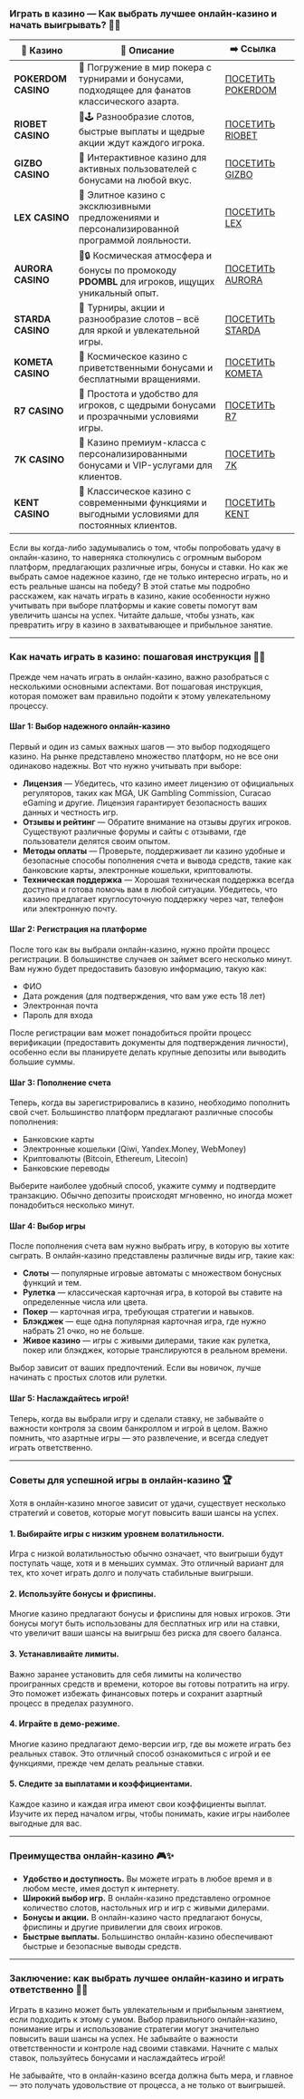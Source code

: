 ### Играть в казино — Как выбрать лучшее онлайн-казино и начать выигрывать? 🎰💸
| 🎰 Казино           | 📜 Описание                                                                                       | ➡️ Ссылка                                                                                          |   |
| ------------------- | ------------------------------------------------------------------------------------------------- | -------------------------------------------------------------------------------------------------- | - |
| **POKERDOM CASINO** | 🎲 Погружение в мир покера с турнирами и бонусами, подходящее для фанатов классического азарта.   | [ПОСЕТИТЬ POKERDOM](https://brandplay.link/FwVc4f)                                                 |   |
| **RIOBET CASINO**   | 🌟🕹️ Разнообразие слотов, быстрые выплаты и щедрые акции ждут каждого игрока.                    | [ПОСЕТИТЬ RIOBET](https://brandplay.link/TnjsxFvH)                                                 |   |
| **GIZBO CASINO**    | 🚀 Интерактивное казино для активных пользователей с бонусами на любой вкус.                      | [ПОСЕТИТЬ GIZBO](https://brandplay.link/rvzLrVLp)                                                  |   |
| **LEX CASINO**      | 🎰 Элитное казино с эксклюзивными предложениями и персонализированной программой лояльности.      | [ПОСЕТИТЬ LEX](https://brandplay.link/VMqNXPFs)                                                    |   |
| **AURORA CASINO**   | 🌌🔒 Космическая атмосфера и бонусы по промокоду **PDOMBL** для игроков, ищущих уникальный опыт. | [ПОСЕТИТЬ AURORA](https://10trafic-stat2.com/click/668546556bcc6313411604bc/6766/13031/subaccount) |   |
| **STARDA CASINO**   | 🌠 Турниры, акции и разнообразие слотов – всё для яркой и увлекательной игры.                     | [ПОСЕТИТЬ STARDA](https://brandplay.link/HDcDrxLk)                                                 |   |
| **KOMETA CASINO**   | 💫 Космическое казино с приветственными бонусами и бесплатными вращениями.                        | [ПОСЕТИТЬ KOMETA](https://brandplay.link/jHzFFYGv)                                                 |   |
| **R7 CASINO**       | 🎯 Простота и удобство для игроков, с щедрыми бонусами и прозрачными условиями игры.              | [ПОСЕТИТЬ R7](https://brandplay.link/dByFXP7h)                                                     |   |
| **7K CASINO**       | 💎 Казино премиум-класса с персонализированными бонусами и VIP-услугами для клиентов.             | [ПОСЕТИТЬ 7K](https://brandplay.link/dd46bNgD)                                                     |   |
| **KENT CASINO**     | 🎲 Классическое казино с современными функциями и выгодными условиями для постоянных клиентов.    | [ПОСЕТИТЬ KENT](https://brandplay.link/XRH1g6Vb)                                                   

Если вы когда-либо задумывались о том, чтобы попробовать удачу в онлайн-казино, то наверняка столкнулись с огромным выбором платформ, предлагающих различные игры, бонусы и ставки. Но как же выбрать самое надежное казино, где не только интересно играть, но и есть реальные шансы на победу? В этой статье мы подробно расскажем, как начать играть в казино, какие особенности нужно учитывать при выборе платформы и какие советы помогут вам увеличить шансы на успех. Читайте дальше, чтобы узнать, как превратить игру в казино в захватывающее и прибыльное занятие.

***

### Как начать играть в казино: пошаговая инструкция 📝🎲

Прежде чем начать играть в онлайн-казино, важно разобраться с несколькими основными аспектами. Вот пошаговая инструкция, которая поможет вам правильно подойти к этому увлекательному процессу.

#### Шаг 1: Выбор надежного онлайн-казино

Первый и один из самых важных шагов — это выбор подходящего казино. На рынке представлено множество платформ, но не все они одинаково надежны. Вот что нужно учитывать при выборе:

* **Лицензия** — Убедитесь, что казино имеет лицензию от официальных регуляторов, таких как MGA, UK Gambling Commission, Curacao eGaming и другие. Лицензия гарантирует безопасность ваших данных и честность игр.
* **Отзывы и рейтинг** — Обратите внимание на отзывы других игроков. Существуют различные форумы и сайты с отзывами, где пользователи делятся своим опытом.
* **Методы оплаты** — Проверьте, поддерживает ли казино удобные и безопасные способы пополнения счета и вывода средств, такие как банковские карты, электронные кошельки, криптовалюты.
* **Техническая поддержка** — Хорошая техническая поддержка всегда доступна и готова помочь вам в любой ситуации. Убедитесь, что казино предлагает круглосуточную поддержку через чат, телефон или электронную почту.

#### Шаг 2: Регистрация на платформе

После того как вы выбрали онлайн-казино, нужно пройти процесс регистрации. В большинстве случаев он займет всего несколько минут. Вам нужно будет предоставить базовую информацию, такую как:

* ФИО
* Дата рождения (для подтверждения, что вам уже есть 18 лет)
* Электронная почта
* Пароль для входа

После регистрации вам может понадобиться пройти процесс верификации (предоставить документы для подтверждения личности), особенно если вы планируете делать крупные депозиты или выводить большие суммы.

#### Шаг 3: Пополнение счета

Теперь, когда вы зарегистрировались в казино, необходимо пополнить свой счет. Большинство платформ предлагают различные способы пополнения:

* Банковские карты
* Электронные кошельки (Qiwi, Yandex.Мoney, WebMoney)
* Криптовалюты (Bitcoin, Ethereum, Litecoin)
* Банковские переводы

Выберите наиболее удобный способ, укажите сумму и подтвердите транзакцию. Обычно депозиты происходят мгновенно, но иногда может понадобиться несколько минут.

#### Шаг 4: Выбор игры

После пополнения счета вам нужно выбрать игру, в которую вы хотите сыграть. В онлайн-казино представлены различные виды игр, такие как:

* **Слоты** — популярные игровые автоматы с множеством бонусных функций и тем.
* **Рулетка** — классическая карточная игра, в которой вы ставите на определенные числа или цвета.
* **Покер** — карточная игра, требующая стратегии и навыков.
* **Блэкджек** — еще одна популярная карточная игра, где нужно набрать 21 очко, но не больше.
* **Живое казино** — игры с живыми дилерами, такие как рулетка, покер или блэкджек, которые транслируются в реальном времени.

Выбор зависит от ваших предпочтений. Если вы новичок, лучше начинать с простых слотов или рулетки.

#### Шаг 5: Наслаждайтесь игрой!

Теперь, когда вы выбрали игру и сделали ставку, не забывайте о важности контроля за своим банкроллом и игрой в целом. Важно помнить, что азартные игры — это развлечение, и всегда следует играть ответственно.

***

### Советы для успешной игры в онлайн-казино 🏆

Хотя в онлайн-казино многое зависит от удачи, существует несколько стратегий и советов, которые могут повысить ваши шансы на успех.

#### 1. **Выбирайте игры с низким уровнем волатильности.**

Игра с низкой волатильностью обычно означает, что выигрыши будут поступать чаще, хотя и в меньших суммах. Это отличный вариант для тех, кто хочет играть долго и получать стабильные выигрыши.

#### 2. **Используйте бонусы и фриспины.**

Многие казино предлагают бонусы и фриспины для новых игроков. Эти бонусы могут быть использованы для бесплатных игр или на ставки, что увеличит ваши шансы на выигрыш без риска для своего баланса.

#### 3. **Устанавливайте лимиты.**

Важно заранее установить для себя лимиты на количество проигранных средств и времени, которое вы готовы потратить на игру. Это поможет избежать финансовых потерь и сохранит азартный процесс в пределах разумного.

#### 4. **Играйте в демо-режиме.**

Многие казино предлагают демо-версии игр, где вы можете играть без реальных ставок. Это отличный способ ознакомиться с игрой и ее функциями, прежде чем делать реальные ставки.

#### 5. **Следите за выплатами и коэффициентами.**

Каждое казино и каждая игра имеют свои коэффициенты выплат. Изучите их перед началом игры, чтобы понимать, какие игры наиболее выгодные для вас.

***

### Преимущества онлайн-казино 🎮✨

* **Удобство и доступность.** Вы можете играть в любое время и в любом месте, имея доступ к интернету.
* **Широкий выбор игр.** В онлайн-казино представлено огромное количество слотов, настольных игр и игр с живыми дилерами.
* **Бонусы и акции.** В онлайн-казино часто предлагают бонусы, фриспины и другие привилегии для своих игроков.
* **Быстрые выплаты.** Большинство онлайн-казино обеспечивают быстрые и безопасные выводы средств.

***

### Заключение: как выбрать лучшее онлайн-казино и играть ответственно 🎯💡

Играть в казино может быть увлекательным и прибыльным занятием, если подходить к этому с умом. Выбор правильного онлайн-казино, понимание игры и использование стратегии могут значительно повысить ваши шансы на успех. Не забывайте о важности ответственности и контроле над своими ставками. Начните с малых ставок, пользуйтесь бонусами и наслаждайтесь игрой!

Не забывайте, что в онлайн-казино всегда должна быть мера, и главное — это получать удовольствие от процесса, а не только от выигрышей.

